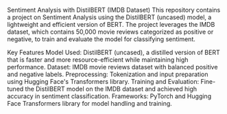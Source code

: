 Sentiment Analysis with DistilBERT (IMDB Dataset)
This repository contains a project on Sentiment Analysis using the DistilBERT (uncased) model, a lightweight and efficient version of BERT. The project leverages the IMDB dataset, which contains 50,000 movie reviews categorized as positive or negative, to train and evaluate the model for classifying sentiment.

Key Features
Model Used: DistilBERT (uncased), a distilled version of BERT that is faster and more resource-efficient while maintaining high performance.
Dataset: IMDB movie reviews dataset with balanced positive and negative labels.
Preprocessing: Tokenization and input preparation using Hugging Face's Transformers library.
Training and Evaluation: Fine-tuned the DistilBERT model on the IMDB dataset and achieved high accuracy in sentiment classification.
Frameworks: PyTorch and Hugging Face Transformers library for model handling and training.
